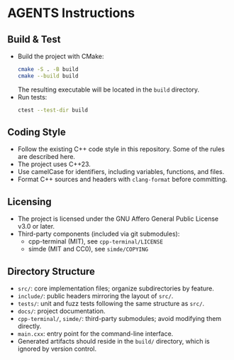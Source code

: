 # AGENTS Instructions

## Build & Test
- Build the project with CMake:
  ```sh
  cmake -S . -B build
  cmake --build build
  ```
  The resulting executable will be located in the `build` directory.
- Run tests:
  ```sh
  ctest --test-dir build
  ```

## Coding Style
- Follow the existing C++ code style in this repository. Some of the rules are described here.
- The project uses C++23.
- Use camelCase for identifiers, including variables, functions, and files.
- Format C++ sources and headers with `clang-format` before committing.

## Licensing
- The project is licensed under the GNU Affero General Public License v3.0 or later.
- Third-party components (included via git submodules):
  - cpp-terminal (MIT), see `cpp-terminal/LICENSE`
  - simde (MIT and CC0), see `simde/COPYING`

## Directory Structure
- `src/`: core implementation files; organize subdirectories by feature.
- `include/`: public headers mirroring the layout of `src/`.
- `tests/`: unit and fuzz tests following the same structure as `src/`.
- `docs/`: project documentation.
- `cpp-terminal/`, `simde/`: third-party submodules; avoid modifying them directly.
- `main.cxx`: entry point for the command-line interface.
- Generated artifacts should reside in the `build/` directory, which is ignored by version control.
